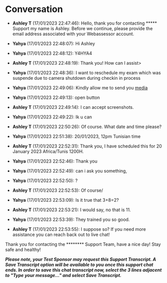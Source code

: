 # Conversation

- **Ashley T** (17/01/2023 22:47:46): Hello, thank you for contacting ***** Support my name is Ashley.
Before we continue, please provide the email address associated with your Webassessor account. 

- **Yahya** (17/01/2023 22:48:07): Hi Ashley 

- **Yahya** (17/01/2023 22:48:12): Y4HYA4

- **Ashley T** (17/01/2023 22:48:19): Thank you! How can I assist> 

- **Yahya** (17/01/2023 22:48:36): I want to reschedule my exam which was suspende due to camera shutdown during checkin in process 

- **Yahya** (17/01/2023 22:49:06): Kindly allow me to send you [media](the-media.png)

- **Yahya** (17/01/2023 22:49:13): open button 

- **Ashley T** (17/01/2023 22:49:14): I can accept screenshots. 

- **Yahya** (17/01/2023 22:49:22): Ik u can 

- **Ashley T** (17/01/2023 22:50:26): Of course. What date and time please? 

- **Yahya** (17/01/2023 22:51:38): 20/01/2023, 12pm Tunisian time 

- **Ashley T** (17/01/2023 22:52:31): Thank you, I have scheduled this for 20 January 2023 Africa/Tunis	1200H. 

- **Yahya** (17/01/2023 22:52:46): Thank you 

- **Yahya** (17/01/2023 22:52:49): can i ask you something, 

- **Yahya** (17/01/2023 22:52:50): ? 
- **Ashley T** (17/01/2023 22:52:53): Of course/ 

- **Yahya** (17/01/2023 22:53:09): Is it true that 3+8=2? 

- **Ashley T** (17/01/2023 22:53:21): I would say, no that is 11. 

- **Yahya** (17/01/2023 22:53:39): They trained you so good. 

- **Ashley T** (17/01/2023 22:53:55): I suppose so? If you need more assistance you can reach back out to live chat!


Thank you for contacting the ******** Support Team, have a nice day!
Stay safe and healthy!

***Please note, your Test Sponsor may request this Support Transcript. A Save Transcript option will be available to you once this support chat ends. In order to save this chat transcript now, select the 3 lines adjacent to "Type your message..." and select Save Transcript.*** 
